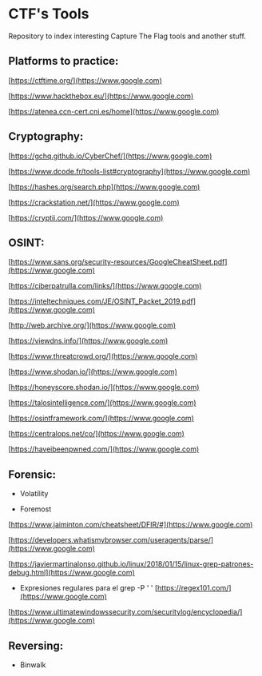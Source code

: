 # CTF's Tools 

Repository to index interesting Capture The Flag tools and another stuff.

## Platforms to practice:

[https://ctftime.org/](https://www.google.com)

[https://www.hackthebox.eu/](https://www.google.com)

[https://atenea.ccn-cert.cni.es/home](https://www.google.com)



## Cryptography:

[https://gchq.github.io/CyberChef/](https://www.google.com)

[https://www.dcode.fr/tools-list#cryptography](https://www.google.com)

[https://hashes.org/search.php](https://www.google.com)

[https://crackstation.net/](https://www.google.com)

[https://cryptii.com/](https://www.google.com)


## OSINT:
 
[https://www.sans.org/security-resources/GoogleCheatSheet.pdf](https://www.google.com)

[https://ciberpatrulla.com/links/](https://www.google.com)

[https://inteltechniques.com/JE/OSINT_Packet_2019.pdf](https://www.google.com)

[http://web.archive.org/](https://www.google.com)

[https://viewdns.info/](https://www.google.com)

[https://www.threatcrowd.org/](https://www.google.com)

[https://www.shodan.io/](https://www.google.com)

[https://honeyscore.shodan.io/](https://www.google.com)

[https://talosintelligence.com/](https://www.google.com)

[https://osintframework.com/](https://www.google.com)

[https://centralops.net/co/](https://www.google.com)

[https://haveibeenpwned.com/](https://www.google.com)


## Forensic:

* Volatility

* Foremost

[https://www.jaiminton.com/cheatsheet/DFIR/#](https://www.google.com)

[https://developers.whatismybrowser.com/useragents/parse/](https://www.google.com) 

[https://javiermartinalonso.github.io/linux/2018/01/15/linux-grep-patrones-debug.html](https://www.google.com)

* Expresiones regulares para el grep -P ' ' [https://regex101.com/](https://www.google.com)

[https://www.ultimatewindowssecurity.com/securitylog/encyclopedia/](https://www.google.com)


## Reversing:

* Binwalk


[](https://www.google.com)
